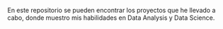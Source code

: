 En este repositorio se pueden encontrar los proyectos que he llevado a cabo, donde muestro mis habilidades en Data Analysis y Data Science.
